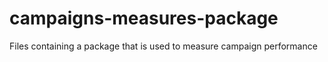 # campaigns-measures-package
Files containing a package that is used to measure campaign performance
